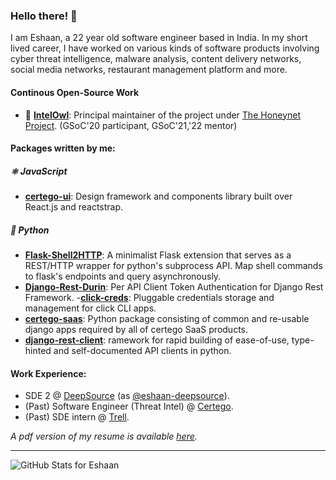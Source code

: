 ### Hello there! 👋
  
I am Eshaan, a 22 year old software engineer based in India. In my short lived career, I have worked on various kinds of software products involving cyber threat intelligence, malware analysis, content delivery networks, social media networks, restaurant management platform and more.

#### Continous Open-Source Work
- 🦉  <a href="https://github.com/certego/IntelOwl" target="_blank">**IntelOwl**</a>: Principal maintainer of the project under <a href="https://www.honeynet.org/" target="_blank" >The Honeynet Project</a>. (GSoC'20 participant, GSoC'21,'22 mentor)

#### Packages written by me:

##### ⚛️ JavaScript
- <a target="_blank" href="https://github.com/certego/certego-ui">**certego-ui**</a>: Design framework and components library built over React.js and reactstrap.

##### 🐍 Python
- <a target="_blank" href="https://github.com/Eshaan7/Flask-Shell2HTTP">**Flask-Shell2HTTP**</a>:
A minimalist Flask extension that serves as a REST/HTTP wrapper for python's subprocess API. Map shell commands to flask's endpoints and query asynchronously. 
- <a target="_blank" href="https://github.com/Eshaan7/django-rest-durin">**Django-Rest-Durin**</a>: 
Per API Client Token Authentication for Django Rest Framework.
-<a target="_blank" href="https://github.com/Eshaan7/click-creds">**click-creds**</a>: 
Pluggable credentials storage and management for click CLI apps.
- <a target="_blank" href="https://github.com/certego/certego-saas">**certego-saas**</a>: Python package consisting of common and re-usable django apps required by all of certego SaaS products.
- <a target="_blank" href="https://github.com/certego/django-rest-client">**django-rest-client**</a>: ramework for rapid building of ease-of-use, type-hinted and self-documented API clients in python.

#### Work Experience:
- SDE 2 @ [DeepSource](https://deepsource.io) (as [@eshaan-deepsource](https://github.com/eshaan-deepsource)).
- (Past) Software Engineer (Threat Intel) @ [Certego](https://www.certego.net/en/).
- (Past) SDE intern @ [Trell](https://trell.co).

_A pdf version of my resume is available <a href="https://drive.google.com/file/d/1BLJXR_rFFLP7wobE-Fog363JcbH5uttQ/view" target="_blank" >here</a>._

--------

![GitHub Stats for Eshaan](https://github-readme-stats.vercel.app/api?username=eshaan7&theme=github_dark&show_icons=true)


